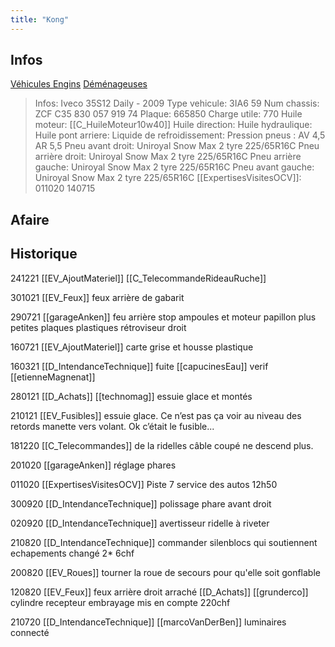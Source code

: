 ```yaml
---
title: "Kong"
---
```


## Infos
[Véhicules Engins](notes/engins%20de%20transport/véhicules/L_VehiculesEngins.md) [Déménageuses](notes/engins%20de%20transport/véhicules/C_Demenageuses.md)

> Infos: Iveco 35S12 Daily - 2009
Type vehicule: 3IA6 59
Num chassis: ZCF C35 830 057 919 74
Plaque: 665850
Charge utile: 770
Huile moteur: [[C_HuileMoteur10w40]]
Huile direction:
Huile hydraulique:
Huile pont arriere:
Liquide de refroidissement:
Pression pneus : AV 4,5 AR 5,5
Pneu avant droit: Uniroyal Snow Max 2 tyre 225/65R16C
Pneu arrière droit: Uniroyal Snow Max 2 tyre 225/65R16C
Pneu arrière gauche: Uniroyal Snow Max 2 tyre 225/65R16C
Pneu avant gauche: Uniroyal Snow Max 2 tyre 225/65R16C
[[ExpertisesVisitesOCV]]: 011020 140715

## Afaire 

## Historique
241221 [[EV_AjoutMateriel]] [[C_TelecommandeRideauRuche]]

301021 [[EV_Feux]] feux arrière de gabarit 

290721 [[garageAnken]] feu arrière stop ampoules et moteur papillon plus petites plaques plastiques rétroviseur droit

160721 [[EV_AjoutMateriel]] carte grise et housse plastique

160321 [[D_IntendanceTechnique]] fuite [[capucinesEau]] verif [[etienneMagnenat]]

280121 [[D_Achats]] [[technomag]] essuie glace et montés

210121 [[EV_Fusibles]] essuie glace. Ce n’est pas ça voir au niveau des retords manette vers volant. Ok c’était le fusible...

181220 [[C_Telecommandes]] de la ridelles câble coupé ne descend plus.

201020 [[garageAnken]] réglage phares

011020 [[ExpertisesVisitesOCV]] Piste 7 service des autos 12h50

300920 [[D_IntendanceTechnique]] polissage phare avant droit 

020920 [[D_IntendanceTechnique]] avertisseur ridelle à riveter

210820 [[D_IntendanceTechnique]] commander silenblocs qui soutiennent echapements changé 2* 6chf

200820 [[EV_Roues]] tourner la roue de secours pour qu'elle soit gonflable

120820 [[EV_Feux]] feux arrière droit arraché [[D_Achats]] [[grunderco]] cylindre recepteur embrayage mis en compte 220chf

210720 [[D_IntendanceTechnique]] [[marcoVanDerBen]] luminaires connecté